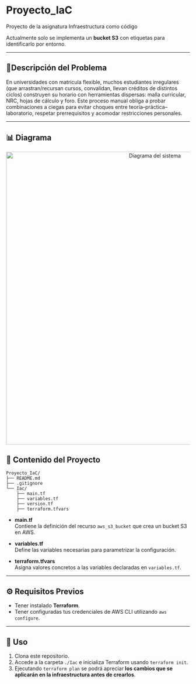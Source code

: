 # Proyecto_IaC
Proyecto de la asignatura Infraestructura como código

Actualmente solo se implementa un **bucket S3** con etiquetas para identificarlo por entorno.

---
## 📝Descripción del Problema
En universidades con matrícula flexible, muchos estudiantes irregulares (que arrastran/recursan cursos, convalidan, llevan créditos de distintos ciclos) construyen su horario con herramientas dispersas: malla curricular, NRC, hojas de cálculo y foro. Este proceso manual obliga a probar combinaciones a ciegas para evitar choques entre teoría–práctica–laboratorio, respetar prerrequisitos y acomodar restricciones personales.

---
## 📊 Diagrama
<p align="center">
  <img src="https://drive.google.com/file/d/1KeM7M8gX2uHxW3LgI9z4PE8VUlwxx1Hc/view?usp=sharing" alt="Diagrama del sistema" width="800"/>
</p>


## 📂 Contenido del Proyecto
```text
Proyecto_IaC/
├── README.md
├── .gitignore
└── Iac/
    ├── main.tf
    ├── variables.tf
    ├── version.tf
    ├── terraform.tfvars
```
    
- **main.tf**  
  Contiene la definición del recurso `aws_s3_bucket` que crea un bucket S3 en AWS.

- **variables.tf**  
  Define las variables necesarias para parametrizar la configuración.

- **terraform.tfvars**  
  Asigna valores concretos a las variables declaradas en `variables.tf`.

---

## ⚙️ Requisitos Previos

- Tener instalado **Terraform**.  
- Tener configuradas tus credenciales de AWS CLI utilizando `aws configure`.

---

## 🚀 Uso

1. Clona este repositorio.
2. Accede a la carpeta `./Iac` e inicializa Terraform usando `terraform init`.
3. Ejecutando `terraform plan` se podrá apreciar **los cambios que se aplicarán en la infraestructura antes de crearlos**.

